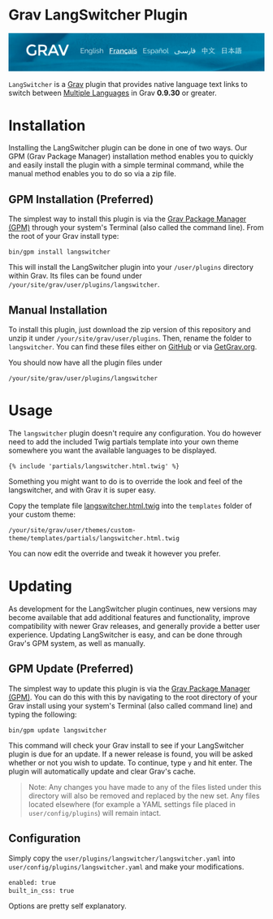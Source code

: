 # Grav LangSwitcher Plugin

![LangSwitcher](assets/readme_1.png)

`LangSwitcher` is a [Grav](http://github.com/getgrav/grav) plugin that provides native language text links to switch between [Multiple Languages](http://learn.getgrav.org/content/multi-language) in Grav **0.9.30** or greater.

# Installation

Installing the LangSwitcher plugin can be done in one of two ways. Our GPM (Grav Package Manager) installation method enables you to quickly and easily install the plugin with a simple terminal command, while the manual method enables you to do so via a zip file.

## GPM Installation (Preferred)

The simplest way to install this plugin is via the [Grav Package Manager (GPM)](http://learn.getgrav.org/advanced/grav-gpm) through your system's Terminal (also called the command line).  From the root of your Grav install type:

    bin/gpm install langswitcher

This will install the LangSwitcher plugin into your `/user/plugins` directory within Grav. Its files can be found under `/your/site/grav/user/plugins/langswitcher`.

## Manual Installation

To install this plugin, just download the zip version of this repository and unzip it under `/your/site/grav/user/plugins`. Then, rename the folder to `langswitcher`. You can find these files either on [GitHub](https://github.com/getgrav/grav-plugin-langswitcher) or via [GetGrav.org](http://getgrav.org/downloads/plugins#extras).

You should now have all the plugin files under

    /your/site/grav/user/plugins/langswitcher

# Usage

The `langswitcher` plugin doesn't require any configuration. You do however need to add the included Twig partials template into your own theme somewhere you want the available languages to be displayed.

```
{% include 'partials/langswitcher.html.twig' %}
```

Something you might want to do is to override the look and feel of the langswitcher, and with Grav it is super easy.

Copy the template file [langswitcher.html.twig](templates/partials/langswitcher.html.twig) into the `templates` folder of your custom theme:

```
/your/site/grav/user/themes/custom-theme/templates/partials/langswitcher.html.twig
```

You can now edit the override and tweak it however you prefer.

# Updating

As development for the LangSwitcher plugin continues, new versions may become available that add additional features and functionality, improve compatibility with newer Grav releases, and generally provide a better user experience. Updating LangSwitcher is easy, and can be done through Grav's GPM system, as well as manually.

## GPM Update (Preferred)

The simplest way to update this plugin is via the [Grav Package Manager (GPM)](http://learn.getgrav.org/advanced/grav-gpm). You can do this with this by navigating to the root directory of your Grav install using your system's Terminal (also called command line) and typing the following:

    bin/gpm update langswitcher

This command will check your Grav install to see if your LangSwitcher plugin is due for an update. If a newer release is found, you will be asked whether or not you wish to update. To continue, type `y` and hit enter. The plugin will automatically update and clear Grav's cache.

> Note: Any changes you have made to any of the files listed under this directory will also be removed and replaced by the new set. Any files located elsewhere (for example a YAML settings file placed in `user/config/plugins`) will remain intact.

## Configuration

Simply copy the `user/plugins/langswitcher/langswitcher.yaml` into `user/config/plugins/langswitcher.yaml` and make your modifications.

```
enabled: true
built_in_css: true
```

Options are pretty self explanatory.

